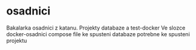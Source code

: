 # osadnici
Bakalarka osadnici z katanu.
Projekty databaze a test-docker
Ve slozce docker-osadnici compose file ke spusteni databaze potrebne ke spusteni projektu
